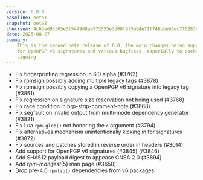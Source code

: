 ```yaml
---
version: 6.0.0
baseline: beta1
snapshot: beta2
checksum: 4c63ed93365e3f5449d8ae573555e3d08f9f5b64e71f746bbeb3ec776283eee1
date: 2025-08-27
summary:
    This is the second beta release of 6.0, the main changes being support
    for OpenPGP v6 signatures and various bugfixes, especially to package
    signing
---
```


* Fix fingerprinting regression in 6.0 alpha (#3762)
* Fix rpmsign possibly adding multiple legacy tags (#3878)
* Fix rpmsign possibly copying a OpenPGP v6 signature into legacy tag (#3851)
* Fix regression on signature size reservation not being used (#3768)
* Fix race condition in brp-strip-comment-note (#3868)
* Fix segfault on invalid output from multi-mode dependency generator (#3821)
* Fix Lua `rpm.glob()` not honoring the `c` argument (#3794)
* Fix alternatives mechanism unintentionally kicking in for signatures (#3872)
* Fix sources and patches stored in reverse order in headers (#3014)
* Add support for OpenPGP v6 signatures (#3845) (#3846)
* Add SHA512 payload digest to appease CNSA 2.0 (#3894)
* Add *rpm-manifest*(5) man page (#3650)
* Drop pre-4.6 `rpmlib()` dependencies from v6 packages

